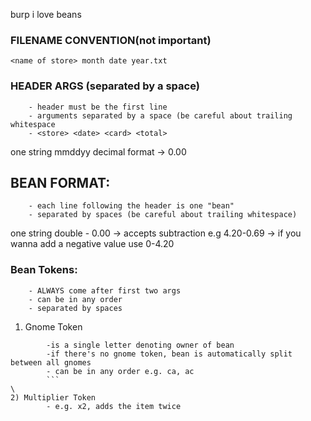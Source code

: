 burp i love beans

### FILENAME CONVENTION(not important)
```
<name of store> month date year.txt
```

### HEADER ARGS (separated by a space)
        - header must be the first line
        - arguments separated by a space (be careful about trailing whitespace
        - <store> <date> <card> <total>

<store> one string
<date> mmddyy
<last four digits of the card used>
<total price> decimal format ->  0.00

## BEAN FORMAT:
        - each line following the header is one "bean"
        - separated by spaces (be careful about trailing whitespace)

<item name> one string
<price> double - 0.00
        -> accepts subtraction e.g 4.20-0.69
        -> if you wanna add a negative value use 0-4.20

### Bean Tokens:
        - ALWAYS come after first two args
        - can be in any order
        - separated by spaces

1) Gnome Token
```
        -is a single letter denoting owner of bean
        -if there's no gnome token, bean is automatically split between all gnomes
        - can be in any order e.g. ca, ac
        ```
\
2) Multiplier Token
        - e.g. x2, adds the item twice
